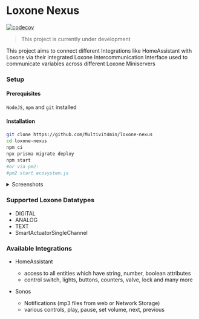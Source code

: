 Loxone Nexus
============

[![codecov](https://codecov.io/github/Multivit4min/loxone-nexus/branch/main/graph/badge.svg?token=QF11M7H8SB)](https://codecov.io/github/Multivit4min/loxone-nexus)

> This project is currently under development


This project aims to connect different Integrations like HomeAssistant with Loxone via their integrated Loxone Intercommunication Interface used to communicate variables across different Loxone Miniservers

### Setup

#### Prerequisites
`NodeJS`, `npm` and `git` installed

#### Installation
```sh
git clone https://github.com/Multivit4min/loxone-nexus
cd loxone-nexus
npm ci
npx prisma migrate deploy
npm start
#or via pm2:
#pm2 start ecosystem.js
```
<details>
  <summary>Screenshots</summary>

  ![Loxone](https://github.com/Multivit4min/loxone-nexus/blob/main/images/loxone.png?raw=true)
  ![HomeAssistant](https://github.com/Multivit4min/loxone-nexus/blob/main/images/hass.png?raw=true)
  ![Sonos](https://github.com/Multivit4min/loxone-nexus/blob/main/images/sonos.png?raw=true)
  ![Variable](https://github.com/Multivit4min/loxone-nexus/blob/main/images/variable.png?raw=true)

</details>

### Supported Loxone Datatypes
 - DIGITAL
 - ANALOG
 - TEXT
 - SmartActuatorSingleChannel

### Available Integrations

- HomeAssistant
  - access to all entities which have string, number, boolean attributes
  - control switch, lights, buttons, counters, valve, lock and many more
 
- Sonos
  - Notifications (mp3 files from web or Network Storage)
  - various controls, play, pause, set volume, next, previous
